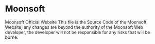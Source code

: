 # Moonsoft
Moonsoft Official Website
This file is the Source Code of the Moonsoft Website, any changes are beyond the authority of the Moonsoft Web developer, the developer will not be responsible for any risks that will be borne.
